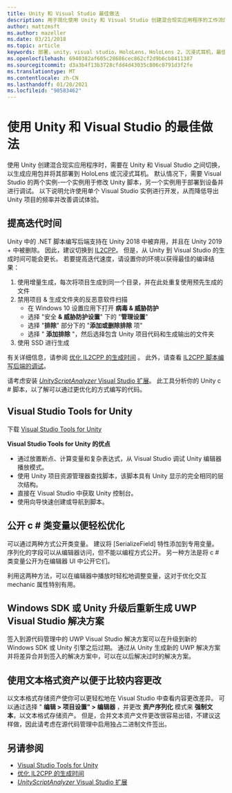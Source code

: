```yaml
---
title: Unity 和 Visual Studio 最佳做法
description: 用于简化使用 Unity 和 Visual Studio 创建混合现实应用程序的工作流的提示和技巧。
author: mattzmsft
ms.author: mazeller
ms.date: 03/21/2018
ms.topic: article
keywords: 部署，unity，visual studio，HoloLens，HoloLens 2，沉浸式耳机，最佳实践，混合现实耳机，windows mixed reality 耳机，虚拟现实耳机，UWP，Visual Studio Tools，Windows SDK
ms.openlocfilehash: 6940382af605c28686cec862cf2d9b6cb8411387
ms.sourcegitcommit: d3a3b4f13b3728cfdd4d43035c806c0791d3f2fe
ms.translationtype: MT
ms.contentlocale: zh-CN
ms.lasthandoff: 01/20/2021
ms.locfileid: "98583462"
---
```

# <a name="best-practices-for-working-with-unity-and-visual-studio"></a>使用 Unity 和 Visual Studio 的最佳做法

使用 Unity 创建混合现实应用程序时，需要在 Unity 和 Visual Studio 之间切换，以生成应用包并将其部署到 HoloLens 或沉浸式耳机。 默认情况下，需要 Visual Studio 的两个实例-一个实例用于修改 Unity 脚本，另一个实例用于部署到设备并进行调试。 以下说明允许使用单个 Visual Studio 实例进行开发，从而降低导出 Unity 项目的频率并改善调试体验。

## <a name="improving-iteration-time"></a>提高迭代时间

Unity 中的 .NET 脚本编写后端支持在 Unity 2018 中被弃用，并且在 Unity 2019 + 中被删除。 因此，建议切换到 [IL2CPP](https://docs.unity3d.com/Manual/IL2CPP.html)。 但是，从 Unity 到 Visual Studio 的生成时间可能会更长。 若要提高迭代速度，请设置你的环境以获得最佳的编译结果：

1) 使用增量生成，每次将项目生成到同一个目录，并在此处重复使用预先生成的文件
2) 禁用项目 & 生成文件夹的反恶意软件扫描
   - 在 Windows 10 设置应用下打开 **病毒 & 威胁防护**
   - 选择 "安全 **& 威胁防护设置**" 下的 "**管理设置**"
   - 选择 "**排除**" 部分下的 "**添加或删除排除** 项"
   - 选择 " **添加排除** "，然后选择包含 Unity 项目代码和生成输出的文件夹
3) 使用 SSD 进行生成

有关详细信息，请参阅 [优化 IL2CPP 的生成时间](https://docs.unity3d.com/Manual/IL2CPP-OptimizingBuildTimes.html) 。 此外，请查看 [IL2CPP 脚本编写后端的调试](https://docs.unity3d.com/Manual/windowsstore-debugging-il2cpp.html)。

请考虑安装 [ *UnityScriptAnalyzer* Visual Studio 扩展](https://github.com/Microsoft/MixedRealityCompanionKit/tree/master/UnityScriptAnalyzer)。 此工具分析你的 Unity c # 脚本，以了解可以通过更优化的方式编写的代码。

## <a name="visual-studio-tools-for-unity"></a>Visual Studio Tools for Unity

下载 [Visual Studio Tools for Unity](/visualstudio/cross-platform/getting-started-with-visual-studio-tools-for-unity)

**Visual Studio Tools for Unity 的优点**
* 通过放置断点、计算变量和复杂表达式，从 Visual Studio 调试 Unity 编辑器播放模式。
* 使用 Unity 项目资源管理器查找脚本，该脚本具有 Unity 显示的完全相同的层次结构。
* 直接在 Visual Studio 中获取 Unity 控制台。
* 使用向导快速创建或导航到脚本。

## <a name="expose-c-class-variables-for-easy-tuning"></a>公开 c # 类变量以便轻松优化

可以通过两种方式公开类变量。 建议将 [SerializeField] 特性添加到专用变量。 序列化的字段可以从编辑器访问，但不能以编程方式公开。  另一种方法是将 c # 类变量公开为在编辑器 UI 中公开它们。 

利用这两种方法，可以在编辑器中播放时轻松地调整变量，这对于优化交互 mechanic 属性特别有用。

## <a name="regenerate-uwp-visual-studio-solutions-after-windows-sdk-or-unity-upgrade"></a>Windows SDK 或 Unity 升级后重新生成 UWP Visual Studio 解决方案

签入到源代码管理中的 UWP Visual Studio 解决方案可以在升级到新的 Windows SDK 或 Unity 引擎之后过期。 通过从 Unity 生成新的 UWP 解决方案并将差异合并到签入的解决方案中，可以在以后解决过时的解决方案。

## <a name="use-text-format-assets-for-easy-comparison-of-content-changes"></a>使用文本格式资产以便于比较内容更改

以文本格式存储资产使你可以更轻松地在 Visual Studio 中查看内容更改差异。 可以通过选择 " **编辑 > 项目设置" > 编辑器** ，并更改 **资产序列化** 模式来 **强制文本**，以文本格式存储资产。 但是，合并文本资产文件更改很容易出错，不建议这样做，因此请考虑在源代码管理中启用独占二进制文件签出。

## <a name="see-also"></a>另请参阅
- [Visual Studio Tools for Unity](https://visualstudiogallery.msdn.microsoft.com/8d26236e-4a64-4d64-8486-7df95156aba9)
- [优化 IL2CPP 的生成时间](https://docs.unity3d.com/Manual/IL2CPP-OptimizingBuildTimes.html)
- [*UnityScriptAnalyzer* Visual Studio 扩展](https://github.com/Microsoft/MixedRealityCompanionKit/tree/master/UnityScriptAnalyzer)